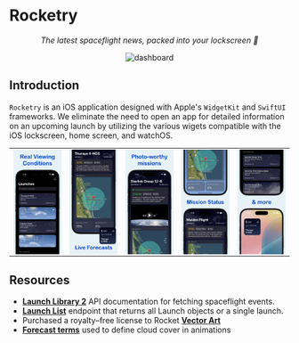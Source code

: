 # Rocketry

<p align="center">
  <i align="center">The latest spaceflight news, packed into your lockscreen 🚀</i>
</p>

<p align="center">
    <img src="https://img.shields.io/github/last-commit/dylanhawley/LaunchFeed/main" alt="dashboard"/>
</p>

## Introduction

`Rocketry` is an iOS application designed with Apple's `WidgetKit` and `SwiftUI` frameworks. We eliminate the need to open an app for detailed information on an upcoming launch by utilizing the various wigets compatible with the iOS lockscreen, home screen, and watchOS.

<p align="center">
  <table cellspacing="0" cellpadding="0" style="border-spacing: 0; border: none;">
    <tr style="border: none;">
      <td style="border: none;"><img src="https://github.com/dylanhawley/RocketryWebsite/blob/main/AppStoreImages/English%20%5Ben%5D%20%7C%20iPhone%20-%206.9%22%20Display%20-%201.jpeg?raw=true" width="250" style="display: block;"></td>
      <td style="border: none;"><img src="https://github.com/dylanhawley/RocketryWebsite/blob/main/AppStoreImages/English%20%5Ben%5D%20%7C%20iPhone%20-%206.9%22%20Display%20-%202.jpeg?raw=true" width="250" style="display: block;"></td>
      <td style="border: none;"><img src="https://github.com/dylanhawley/RocketryWebsite/blob/main/AppStoreImages/English%20%5Ben%5D%20%7C%20iPhone%20-%206.9%22%20Display%20-%203.jpeg?raw=true" width="250" style="display: block;"></td>
      <td style="border: none;"><img src="https://github.com/dylanhawley/RocketryWebsite/blob/main/AppStoreImages/English%20%5Ben%5D%20%7C%20iPhone%20-%206.9%22%20Display%20-%204.jpeg?raw=true" width="250" style="display: block;"></td>
      <td style="border: none;"><img src="https://github.com/dylanhawley/RocketryWebsite/blob/main/AppStoreImages/English%20%5Ben%5D%20%7C%20iPhone%20-%206.9%22%20Display%20-%205.jpeg?raw=true" width="250" style="display: block;"></td>
    </tr>
  </table>
</p>

## Resources

- [**Launch Library 2**](https://ll.thespacedevs.com/docs/) API documentation for fetching spaceflight events.
- [**Launch List**](https://ll.thespacedevs.com/2.2.0/launch/) endpoint that returns all Launch objects or a single launch.
- Purchased a royalty–free license to Rocket [**Vector Art**](https://thenounproject.com/icon/rocket-680024/)
- [**Forecast terms**](https://www.weather.gov/bgm/forecast_terms) used to define cloud cover in animations
